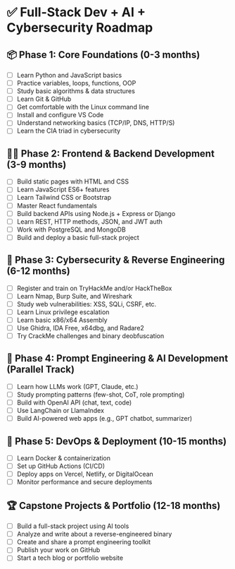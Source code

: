 
# ✅ Full-Stack Dev + AI + Cybersecurity Roadmap

## 📦 Phase 1: Core Foundations (0-3 months)
- [ ] Learn Python and JavaScript basics
- [ ] Practice variables, loops, functions, OOP
- [ ] Study basic algorithms & data structures
- [ ] Learn Git & GitHub
- [ ] Get comfortable with the Linux command line
- [ ] Install and configure VS Code
- [ ] Understand networking basics (TCP/IP, DNS, HTTP/S)
- [ ] Learn the CIA triad in cybersecurity

## 🧑‍💻 Phase 2: Frontend & Backend Development (3-9 months)
- [ ] Build static pages with HTML and CSS
- [ ] Learn JavaScript ES6+ features
- [ ] Learn Tailwind CSS or Bootstrap
- [ ] Master React fundamentals
- [ ] Build backend APIs using Node.js + Express or Django
- [ ] Learn REST, HTTP methods, JSON, and JWT auth
- [ ] Work with PostgreSQL and MongoDB
- [ ] Build and deploy a basic full-stack project

## 🔐 Phase 3: Cybersecurity & Reverse Engineering (6-12 months)
- [ ] Register and train on TryHackMe and/or HackTheBox
- [ ] Learn Nmap, Burp Suite, and Wireshark
- [ ] Study web vulnerabilities: XSS, SQLi, CSRF, etc.
- [ ] Learn Linux privilege escalation
- [ ] Learn basic x86/x64 Assembly
- [ ] Use Ghidra, IDA Free, x64dbg, and Radare2
- [ ] Try CrackMe challenges and binary deobfuscation

## 🤖 Phase 4: Prompt Engineering & AI Development (Parallel Track)
- [ ] Learn how LLMs work (GPT, Claude, etc.)
- [ ] Study prompting patterns (few-shot, CoT, role prompting)
- [ ] Build with OpenAI API (chat, text, code)
- [ ] Use LangChain or LlamaIndex
- [ ] Build AI-powered web apps (e.g., GPT chatbot, summarizer)

## 🚀 Phase 5: DevOps & Deployment (10-15 months)
- [ ] Learn Docker & containerization
- [ ] Set up GitHub Actions (CI/CD)
- [ ] Deploy apps on Vercel, Netlify, or DigitalOcean
- [ ] Monitor performance and secure deployments

## 🏆 Capstone Projects & Portfolio (12-18 months)
- [ ] Build a full-stack project using AI tools
- [ ] Analyze and write about a reverse-engineered binary
- [ ] Create and share a prompt engineering toolkit
- [ ] Publish your work on GitHub
- [ ] Start a tech blog or portfolio website
